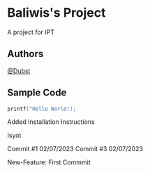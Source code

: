 
# Baliwis's Project
A project for IPT

## Authors
[@Dubst](https://github.com/Dubst)

## Sample Code
```c
printf("Hello World!);
```

Added Installation Instructions

Isyot

Commit #1 02/07/2023
Commit #3 02/07/2023

New-Feature:
First Commmit 